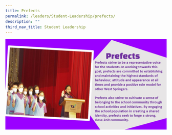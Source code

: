 ```yaml
---
title: Prefects
permalink: /leaders/Student-Leadership/prefects/
description: ""
third_nav_title: Student Leadership
---
```

![](/images/Prefects1.jpg)

![]()

![]()
